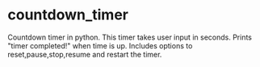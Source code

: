 # countdown_timer
 Countdown timer in python.
 This timer takes user input in seconds.
 Prints "timer completed!" when time is up.
 Includes options to reset,pause,stop,resume and restart the timer.
